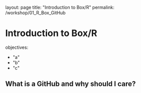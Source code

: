 layout: page
title: "Introduction to Box/R"
permalink: /workshop/01_R_Box_GitHub

# Introduction to Box/R


objectives:
- "a"
- "b"
- "c"


## What is a GitHub and why should I care?
